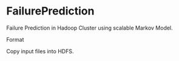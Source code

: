 FailurePrediction
=================

Failure Prediction in Hadoop Cluster using scalable Markov Model. 

Format
<Timestamp><observation values>

Copy input files into HDFS.